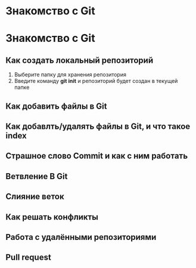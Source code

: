 # Знакомство с Git #

# Знакомство с Git #

## Как создать локальный репозиторий

1. Выберите папку для хранения репозитория
2. Введите команду **git init** и репозиторий будет создан в текущей папке

## Как добавить файлы в Git

## Как добавлть/удалять файлы в Git, и что такое index

## Страшное слово Commit и как с ним работать

## Ветвление В Git

## Слияние веток

## Как решать конфликты

## Работа с удалёнными репозиториями

## Pull request 